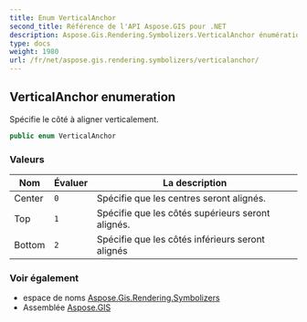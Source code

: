 ```yaml
---
title: Enum VerticalAnchor
second_title: Référence de l'API Aspose.GIS pour .NET
description: Aspose.Gis.Rendering.Symbolizers.VerticalAnchor énumération. Spécifie le côté à aligner verticalement.
type: docs
weight: 1980
url: /fr/net/aspose.gis.rendering.symbolizers/verticalanchor/
---
```

## VerticalAnchor enumeration

Spécifie le côté à aligner verticalement.

```csharp
public enum VerticalAnchor
```

### Valeurs

| Nom | Évaluer | La description |
| --- | --- | --- |
| Center | `0` | Spécifie que les centres seront alignés. |
| Top | `1` | Spécifie que les côtés supérieurs seront alignés. |
| Bottom | `2` | Spécifie que les côtés inférieurs seront alignés |

### Voir également

* espace de noms [Aspose.Gis.Rendering.Symbolizers](../../aspose.gis.rendering.symbolizers/)
* Assemblée [Aspose.GIS](../../)


